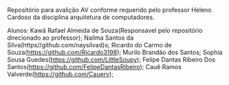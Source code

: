 Repositório para avalição AV conforme requerido pelo professor Heleno Cardoso da disciplina arquitetura de computadores.

Alunos:
Kawã Rafael Almeida de Souza(Responsavel pelo repositório direcionado ao professor);
Nailma Santos da Silva(https//github.com/naysilvad)s; 
Ricardo do Carmo de Souza(https://github.com/Ricardo3198); 
Murilo Brandão dos Santos; 
Sophia Sousa Guedes(https://github.com/LittleSoupy); 
Felipe Dantas Ribeiro Dos Santos(https://github.com/FelipeDantasRibeiro); 
Cauê Ramos Valverde(https://github.com/Cauerv); 

